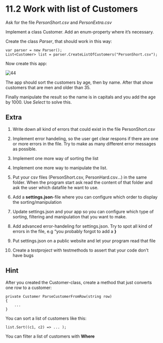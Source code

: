 ﻿# 11.2 Work with list of Customers

Ask for the file *PersonShort.csv* and *PersonExtra.csv*

Implement a class Customer. Add an enum-property where it’s necessary.

Create the class *Parser*, that should work in this way:

	var parser = new Parser();
	List<Customer> list = parser.CreateListOfCustomers("PersonShort.csv");

Now create this app:

![44](Images/44.png)
 
The app should sort the customers by age, then by name. After that show customers that are men and older than 35. 

Finally manipulate the result so the name is in capitals and you add the age by 1000. Use *Select* to solve this.

## Extra

1. Write down all kind of errors that could exist in the file PersonShort.csv

2. Implement error handeling, so the user get clear respons if there are one or more errors in the file. Try to make as many different error messages as possible.

3. Implement one more way of sorting the list

4. Implement one more way to manipulate the list.

5. Put your csv files (PersonShort.csv, PersonHard.csv...) in the same folder. When the program start ask read the content of that folder and ask the user which datafile he want to use.

6. Add a **settings.json**-file where you can configure which order to display the sorting/manipulation

7. Update settings.json and your app so you can configure which type of sorting, filtering and manipulation that you want to make.

8. Add advanced error-handeling for settings.json. Try to spot all kind of errors in the file, e.g “you probably forgot to add a **}**

9. Put settings.json on a public website and let your program read that file

10. Create a *testproject* with testmethods to assert that your code don't have bugs

## Hint

After you created the Customer-class, create a method that just converts one row to a customer:

    private Customer ParseCustomerFromRow(string row)
    {
        ...
    }

You can sort a list of customers like this:

    list.Sort((c1, c2) => ... );

You can filter a list of customers with **Where**